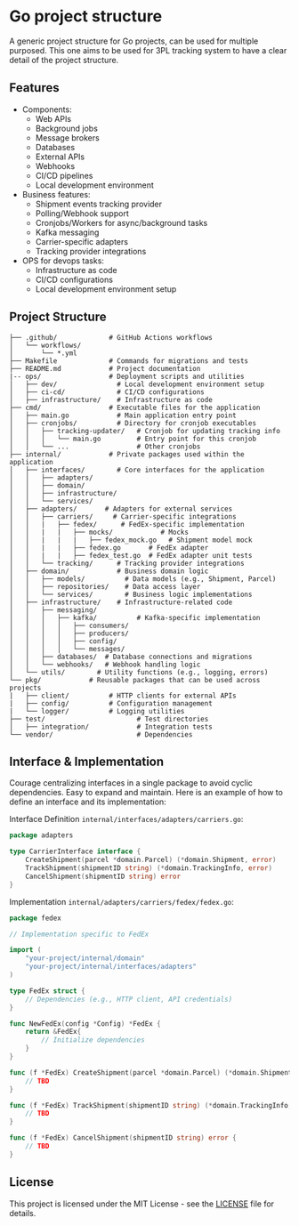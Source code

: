 # Go project structure

A generic project structure for Go projects, can be used for multiple purposed.
This one aims to be used for 3PL tracking system to have a clear detail of the project structure.

## Features

- Components:
    - Web APIs
    - Background jobs
    - Message brokers
    - Databases
    - External APIs
    - Webhooks
    - CI/CD pipelines
    - Local development environment
- Business features:
    - Shipment events tracking provider
    - Polling/Webhook support
    - Cronjobs/Workers for async/background tasks
    - Kafka messaging
    - Carrier-specific adapters
    - Tracking provider integrations
- OPS for devops tasks:
    - Infrastructure as code
    - CI/CD configurations
    - Local development environment setup

## Project Structure

```
├── .github/             # GitHub Actions workflows
│   └── workflows/       
│       └── *.yml        
├── Makefile             # Commands for migrations and tests
├── README.md            # Project documentation
|-- ops/                 # Deployment scripts and utilities
│   ├── dev/               # Local development environment setup
│   ├── ci-cd/             # CI/CD configurations
│   ├── infrastructure/    # Infrastructure as code
├── cmd/                 # Executable files for the application
│   ├── main.go            # Main application entry point
│   ├── cronjobs/          # Directory for cronjob executables
│   │   ├── tracking-updater/   # Cronjob for updating tracking info
│   │   │   └── main.go         # Entry point for this cronjob
│   │   └── ...                 # Other cronjobs
├── internal/            # Private packages used within the application
│   ├── interfaces/        # Core interfaces for the application
│   │   ├── adapters/
│   │   ├── domain/
│   │   ├── infrastructure/
│   │   └── services/
│   ├── adapters/       # Adapters for external services
│   │   ├── carriers/     # Carrier-specific integrations
│   │   |   ├── fedex/      # FedEx-specific implementation
│   │   |   |   ├── mocks/            # Mocks
│   │   |   |   |   ├── fedex_mock.go   # Shipment model mock
│   │   |   |   ├── fedex.go       # FedEx adapter
│   │   |   |   ├── fedex_test.go  # FedEx adapter unit tests
│   │   └── tracking/      # Tracking provider integrations
│   ├── domain/            # Business domain logic
│   │   ├── models/          # Data models (e.g., Shipment, Parcel)
│   │   ├── repositories/    # Data access layer
│   │   └── services/        # Business logic implementations
│   ├── infrastructure/    # Infrastructure-related code
│   │   ├── messaging/
│   │   │   ├── kafka/          # Kafka-specific implementation
│   │   │   │   ├── consumers/
│   │   │   │   ├── producers/
│   │   │   │   ├── config/
│   │   │   │   └── messages/
│   │   ├── databases/  # Database connections and migrations
│   │   └── webhooks/   # Webhook handling logic
│   └── utils/        # Utility functions (e.g., logging, errors)
└── pkg/            # Reusable packages that can be used across projects
|   ├── client/          # HTTP clients for external APIs
|   ├── config/          # Configuration management
|   └── logger/          # Logging utilities
├── test/                       # Test directories
│   ├── integration/            # Integration tests
└── vendor/                     # Dependencies
```

## Interface & Implementation

Courage centralizing interfaces in a single package to avoid cyclic dependencies. Easy to expand and maintain. Here is an example of how to define an interface and its implementation:

Interface Definition `internal/interfaces/adapters/carriers.go`:
```go
package adapters

type CarrierInterface interface {
    CreateShipment(parcel *domain.Parcel) (*domain.Shipment, error)
    TrackShipment(shipmentID string) (*domain.TrackingInfo, error)
    CancelShipment(shipmentID string) error
}
```

Implementation `internal/adapters/carriers/fedex/fedex.go`:
```go
package fedex

// Implementation specific to FedEx

import (
    "your-project/internal/domain"
    "your-project/internal/interfaces/adapters"
)

type FedEx struct {
    // Dependencies (e.g., HTTP client, API credentials)
}

func NewFedEx(config *Config) *FedEx {
    return &FedEx{
        // Initialize dependencies
    }
}

func (f *FedEx) CreateShipment(parcel *domain.Parcel) (*domain.Shipment, error) {
    // TBD
}

func (f *FedEx) TrackShipment(shipmentID string) (*domain.TrackingInfo, error) {
    // TBD
}

func (f *FedEx) CancelShipment(shipmentID string) error {
    // TBD
}
```

## License

This project is licensed under the MIT License - see the [LICENSE](LICENSE) file for details.
